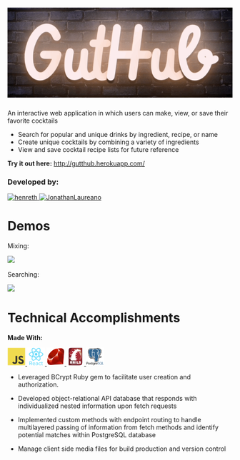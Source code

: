 # <img src="assets/Guthub-logo.gif" width="600">

An interactive web application in which users can make, view, or save their favorite cocktails

* Search for popular and unique drinks by ingredient, recipe, or name
* Create unique cocktails by combining a variety of ingredients
* View and save cocktail recipe lists for future reference

**Try it out here:** http://gutthub.herokuapp.com/

### Developed by: 

<a href="https://github.com/henreth" target="_blank" title="henreth">
  <img src="https://github.com/henreth.png?size=50" height="45" width="45" alt="henreth"/>
</a>

<a href="https://github.com/JonathanLaureano" target="_blank" title="JonathanLaureano">
  <img src="https://github.com/JonathanLaureano.png?size=50" height="45" width="45" alt="JonathanLaureano"/>
</a>

# Demos

Mixing:

<img src="assets/demo-mix.gif" width="500">

Searching:

<img src="assets/demo-search.gif" width="500">

# Technical Accomplishments

**Made With:** 

<a href="https://developer.mozilla.org/en-US/docs/Web/JavaScript" target="_blank" rel="noreferrer"> <img src="https://raw.githubusercontent.com/devicons/devicon/master/icons/javascript/javascript-original.svg" alt="javascript" width="40" height="40"/> </a> 
  <a href="https://reactjs.org/" target="_blank" rel="noreferrer"> <img src="https://raw.githubusercontent.com/devicons/devicon/master/icons/react/react-original-wordmark.svg" alt="react" width="40" height="40"/> </a> 
  <a href="https://www.ruby-lang.org/en/" target="_blank" rel="noreferrer"> <img src="https://raw.githubusercontent.com/devicons/devicon/master/icons/ruby/ruby-original.svg" alt="ruby" width="40" height="40"/> </a>
   <a href="https://rubyonrails.org" target="_blank" rel="noreferrer"> <img src="https://raw.githubusercontent.com/devicons/devicon/master/icons/rails/rails-original-wordmark.svg" alt="rails" width="40" height="40"/> </a> 
    <a href="https://www.postgresql.org" target="_blank" rel="noreferrer"> <img src="https://raw.githubusercontent.com/devicons/devicon/master/icons/postgresql/postgresql-original-wordmark.svg" alt="postgresql" width="40" height="40"/> </a>

</p>

* Leveraged BCrypt Ruby gem to facilitate user creation and authorization.

* Developed object-relational API database that responds with individualized nested information upon fetch requests

* Implemented custom methods with endpoint routing to handle multilayered passing of information from fetch methods and identify potential matches within PostgreSQL database

* Manage client side media files for build production and version control
